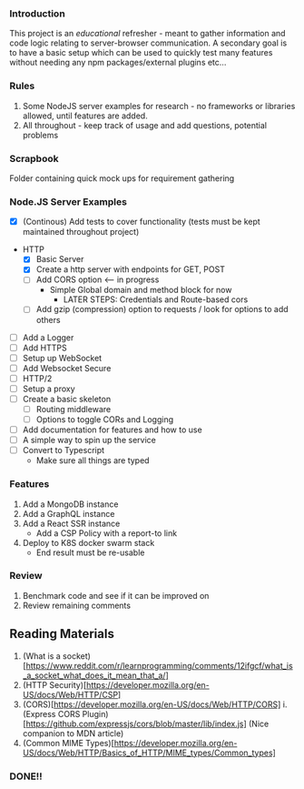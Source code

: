 ### Introduction
This project is an *educational* refresher - meant to gather information and code logic relating to server-browser communication. A secondary goal is to have a basic setup which can be used to quickly test many features without needing any npm packages/external plugins etc...

### Rules
1. Some NodeJS server examples for research - no frameworks or libraries allowed, until features are added.
2. All throughout - keep track of usage and add questions, potential problems

### Scrapbook
Folder containing quick mock ups for requirement gathering

### Node.JS Server Examples

- [x] (Continous) Add tests to cover functionality (tests must be kept maintained throughout project)
- HTTP
    - [x] Basic Server 
    - [x] Create a http server with endpoints for GET, POST
    - [ ] Add CORS option <-- in progress
        - Simple Global domain and method block for now
            * LATER STEPS: Credentials and Route-based cors
    - [ ] Add gzip (compression) option to requests / look for options to add others
- [ ] Add a Logger
- [ ] Add HTTPS
- [ ] Setup up WebSocket 
- [ ] Add Websocket Secure
- [ ] HTTP/2
- [ ] Setup a proxy
- [ ] Create a basic skeleton
    - [ ] Routing middleware
    - [ ] Options to toggle CORs and Logging
- [ ] Add documentation for features and how to use 
- [ ] A simple way to spin up the service
- [ ] Convert to Typescript
    - Make sure all things are typed

### Features
1. Add a MongoDB instance
2. Add a GraphQL instance
3. Add a React SSR instance
    - Add a CSP Policy with a report-to link
4. Deploy to K8S docker swarm stack
    - End result must be re-usable
    

### Review
1. Benchmark code and see if it can be improved on
2. Review remaining comments


## Reading Materials
1. (What is a socket)[https://www.reddit.com/r/learnprogramming/comments/12ifgcf/what_is_a_socket_what_does_it_mean_that_a/]
2. (HTTP Security)[https://developer.mozilla.org/en-US/docs/Web/HTTP/CSP]
3. (CORS)[https://developer.mozilla.org/en-US/docs/Web/HTTP/CORS]
    i. (Express CORS Plugin)[https://github.com/expressjs/cors/blob/master/lib/index.js] (Nice companion to MDN article)
4. (Common MIME Types)[https://developer.mozilla.org/en-US/docs/Web/HTTP/Basics_of_HTTP/MIME_types/Common_types]

### DONE!!